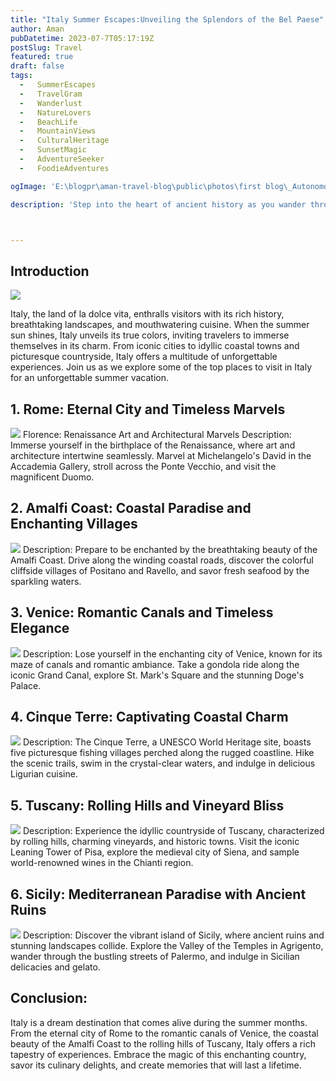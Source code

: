 ```yaml
---
title: "Italy Summer Escapes:Unveiling the Splendors of the Bel Paese"
author: Aman
pubDatetime: 2023-07-7T05:17:19Z
postSlug: Travel
featured: true
draft: false
tags:
  -   SummerEscapes
  -   TravelGram
  -   Wanderlust
  -   NatureLovers
  -   BeachLife
  -   MountainViews
  -   CulturalHeritage
  -   SunsetMagic
  -   AdventureSeeker
  -   FoodieAdventures

ogImage: 'E:\blogpr\aman-travel-blog\public\photos\first blog\_Autonomous Wea 0.png'

description: 'Step into the heart of ancient history as you wander through Romes grandeur. Explore iconic landmarks like the Colosseum and Roman Forum, be captivated by the artistic treasures in the Vatican City, and toss a coin into the Trevi Fountain for a wish.'



---
```

## Introduction

![](https://travellersworldwide.com/wp-content/uploads/2023/03/Shutterstock_1603419826.jpg.webp)

Italy, the land of la dolce vita, enthralls visitors with its rich history, breathtaking landscapes, and mouthwatering cuisine. When the summer sun shines, Italy unveils its true colors, inviting travelers to immerse themselves in its charm. From iconic cities to idyllic coastal towns and picturesque countryside, Italy offers a multitude of unforgettable experiences. Join us as we explore some of the top places to visit in Italy for an unforgettable summer vacation.

## 1. Rome: Eternal City and Timeless Marvels
![](https://thesisterswhovoyage.com/wp-content/uploads/2023/05/rome-the-eternal-city.jpg)
Florence: Renaissance Art and Architectural Marvels
Description: Immerse yourself in the birthplace of the Renaissance, where art and architecture intertwine seamlessly. Marvel at Michelangelo's David in the Accademia Gallery, stroll across the Ponte Vecchio, and visit the magnificent Duomo.

## 2. Amalfi Coast: Coastal Paradise and Enchanting Villages
![](https://cdn.kimkim.com/files/a/content_articles/featured_photos/7f00acd34f56ee646fd313396644e2f29d2d2f86/big-103979b2d7f349ad4cbb6349581f1230.jpg)
Description: Prepare to be enchanted by the breathtaking beauty of the Amalfi Coast. Drive along the winding coastal roads, discover the colorful cliffside villages of Positano and Ravello, and savor fresh seafood by the sparkling waters.

## 3. Venice: Romantic Canals and Timeless Elegance
![](https://lp-cms-production.imgix.net/2021-06/GettyRF_543346423.jpg)
Description: Lose yourself in the enchanting city of Venice, known for its maze of canals and romantic ambiance. Take a gondola ride along the iconic Grand Canal, explore St. Mark's Square and the stunning Doge's Palace.

## 4. Cinque Terre: Captivating Coastal Charm
![](https://workation.com/wp-content/uploads/2023/02/sung-jin-cho-Y385ogps3-E-unsplash.jpg)
Description: The Cinque Terre, a UNESCO World Heritage site, boasts five picturesque fishing villages perched along the rugged coastline. Hike the scenic trails, swim in the crystal-clear waters, and indulge in delicious Ligurian cuisine.

## 5. Tuscany: Rolling Hills and Vineyard Bliss
![](https://eternalarrival.com/wp-content/uploads/2023/03/tuscany-road-trip-shutterstock_2230415385.jpg)
Description: Experience the idyllic countryside of Tuscany, characterized by rolling hills, charming vineyards, and historic towns. Visit the iconic Leaning Tower of Pisa, explore the medieval city of Siena, and sample world-renowned wines in the Chianti region.

## 6. Sicily: Mediterranean Paradise with Ancient Ruins
![](https://www.paesana.com/hubfs/Blog/Sicily%20Italy%20landscape%20with%20water%20and%20homes%20in%20background.jpg)
Description: Discover the vibrant island of Sicily, where ancient ruins and stunning landscapes collide. Explore the Valley of the Temples in Agrigento, wander through the bustling streets of Palermo, and indulge in Sicilian delicacies and gelato.

## Conclusion:
Italy is a dream destination that comes alive during the summer months. From the eternal city of Rome to the romantic canals of Venice, the coastal beauty of the Amalfi Coast to the rolling hills of Tuscany, Italy offers a rich tapestry of experiences. Embrace the magic of this enchanting country, savor its culinary delights, and create memories that will last a lifetime.


